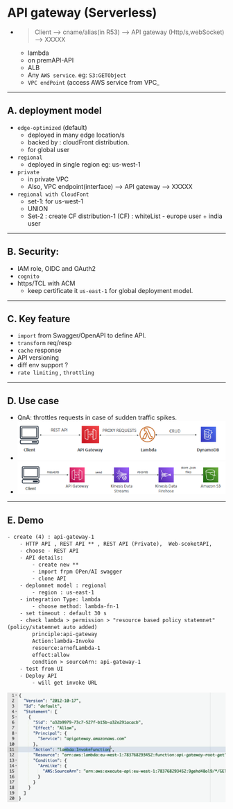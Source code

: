 # API gateway (Serverless)
- > Client --> cname/alias(in R53) --> API gateway (Http/s,webSocket) --> XXXXX
  - lambda
  - on premAPI-API
  - ALB
  - Any `AWS service`.  eg: `S3:GETObject`
  - `VPC endPoint` (access AWS service from VPC_
  
---  
## A. deployment model
  - `edge-optimized` (default)
    - deployed in many edge location/s
    - backed by : cloudFront distribution.
    - for global user
  - `regional`
    - deployed in single region eg: us-west-1
  - `private`
    - in private VPC
    - Also, VPC endpoint(interface) --> API gateway --> XXXXX
  - `regional with CloudFont`
    - set-1: for us-west-1
    - UNION
    - Set-2 : create CF distribution-1 (CF) : whiteList - europe user + india user
---
## B. Security:
- IAM role, OIDC and OAuth2
- `cognito`
- https/TCL with ACM 
  - keep certificate it `us-east-1` for global deployment model.
---
## C. Key feature
- `import` from Swagger/OpenAPI to define API.
- `transform` req/resp
- `cache` response
- API versioning
- diff env support ?
- `rate limiting` , `throttling`

---
## D. Use case
- QnA: throttles requests in case of sudden traffic spikes.
- ![img.png](../99_img/moreSrv/api-gateway/img.png)
- ![img_1.png](../99_img/moreSrv/api-gateway/img_1.png)

---
## E. Demo
```
- create (4) : api-gateway-1
    - HTTP API , REST API ** , REST API (Private),  Web-scoketAPI, 
    - choose - REST API
    - API details:  
        - create new **
        - import frpm OPen/AI swagger
        - clone API
    - deplomnet model : regional 
        - region : us-east-1
    - integration Type: lambda
        - choose method: lambda-fn-1
    - set timeout : default 30 s
    - check lambda > permission > "resource based policy statemnet" (policy/statemnet auto added)
        principle:api-gateway
        Action:lambda-Invoke
        resource:arnofLambda-1
        effect:allow
        condtion > sourceArn: api-gateway-1 
    - test from UI
    - Deploy API
        - will get invoke URL
```
![img_2.png](../99_img/moreSrv/api-gateway/img_2.png)

